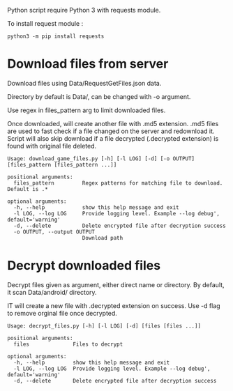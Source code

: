 Python script require Python 3 with requests module.

To install request module : 

```
python3 -m pip install requests
```

# Download files from server

Download files using Data/RequestGetFiles.json data. 

Directory by default is Data/, can be changed with -o argument. 

Use regex in files_pattern arg to limit downloaded files. 

Once downloaded, will create another file with .md5 extension. .md5 files are used to fast check if a file changed on the server and redownload it. Script will also skip download if a file decrypted (.decrypted extension) is found with original file deleted.

```
Usage: download_game_files.py [-h] [-l LOG] [-d] [-o OUTPUT] [files_pattern [files_pattern ...]]

positional arguments:
  files_pattern         Regex patterns for matching file to download. Default is .*

optional arguments:
  -h, --help            show this help message and exit
  -l LOG, --log LOG     Provide logging level. Example --log debug', default='warning'
  -d, --delete          Delete encrypted file after decryption success
  -o OUTPUT, --output OUTPUT
                        Download path
```

# Decrypt downloaded files

Decrypt files given as argument, either direct name or directory. By default, it scan Data/android/ directory. 

IT will create a new file with .decrypted extension on success. Use -d flag to remove orginal file once decrypted.

```
Usage: decrypt_files.py [-h] [-l LOG] [-d] [files [files ...]]

positional arguments:
  files              Files to decrypt

optional arguments:
  -h, --help         show this help message and exit
  -l LOG, --log LOG  Provide logging level. Example --log debug', default='warning'
  -d, --delete       Delete encrypted file after decryption success
```
